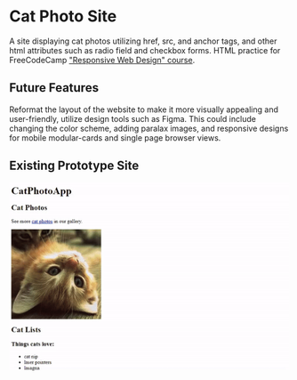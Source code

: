 # Cat Photo Site
A site displaying cat photos utilizing href, src, and anchor tags, and other html attributes such as radio field and checkbox forms. HTML practice for FreeCodeCamp ["Responsive Web Design" course](https://www.freecodecamp.org/learn/2022/responsive-web-design/). 

## Future Features
Reformat  the layout of the website to make it more visually appealing and user-friendly, utilize design tools such as Figma. This could include changing the color scheme, adding paralax images, and responsive designs for mobile modular-cards and single page browser views. 

## Existing Prototype Site
![Current Cat App Site Version 1.0](./img/CatPhotoApp_Demo_v1.0.gif)